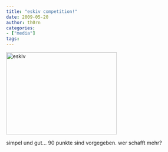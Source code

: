 ```yaml
---
title: "eskiv competition!"
date: 2009-05-20
author: th0rn
categories:
- ["media"]
tags:
---
```

<a href="http://www.langeneggers.ch/Spiele_d/Eskiv/eskiv.htm"><img class="alignnone size-medium wp-image-250" title="eskiv" src="http://www.channel23.de/blog/wp-content/uploads/2009/05/eskiv-300x224.jpg" alt="eskiv" width="300" height="224" /></a>

simpel und gut... 90 punkte sind vorgegeben. wer schafft mehr?